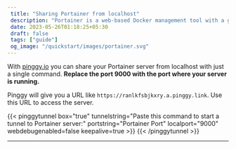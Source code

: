 ```yaml
---
 title: "Sharing Portainer from localhost" 
 description: "Portainer is a web-based Docker management tool with a graphical user interface."
 date: 2023-05-26T01:18:25+05:30 
 draft: false 
 tags: ["guide"]
 og_image: "/quickstart/images/portainer.svg"
---
```


With [pinggy.io](https://pinggy.io) you can share your Portainer server from localhost with just a single command. **Replace the port 9000 with the port where your server is running.**

Pinggy will give you a URL like `https://ranlkfsbjkxry.a.pinggy.link`. Use this URL to access the server.

{{< pinggytunnel box="true" tunnelstring="Paste this command to start a tunnel to Portainer server:" portstring="Portainer Port" localport="9000" webdebugenabled=false keepalive=true >}}
{{< /pinggytunnel >}}

<hr>
